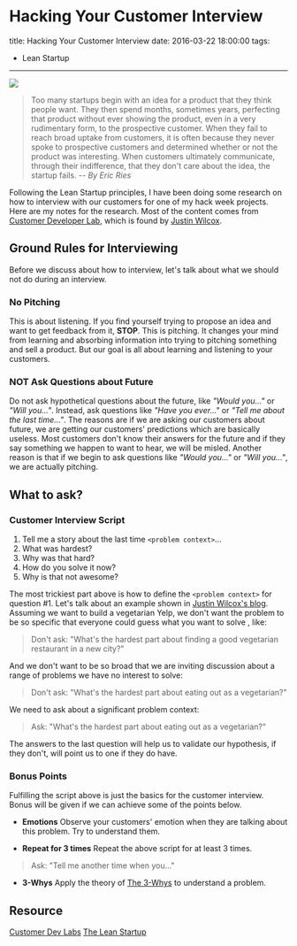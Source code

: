# Hacking Your Customer Interview

title: Hacking Your Customer Interview
date: 2016-03-22 18:00:00
tags:
- Lean Startup

---

<img src="http://i.imgur.com/bD9CTcq.jpg" style="max-height: 380px;"/>

>Too many startups begin with an idea for a product that they think people want. They then spend months, sometimes years, perfecting that product without ever showing the product, even in a very rudimentary form, to the prospective customer. When they fail to reach broad uptake from customers, it is often because they never spoke to prospective customers and determined whether or not the product was interesting. When customers ultimately communicate, through their indifference, that they don't care about the idea, the startup fails. *-- By Eric Ries*

<!--more-->

Following the Lean Startup principles, I have been doing some research on how to interview with our customers for one of my hack week projects. Here are my notes for the research. Most of the content comes from [Customer Developer Lab](http://customerdevlabs.com/), which is found by [Justin Wilcox](https://www.linkedin.com/in/justinwilcox).

## Ground Rules for Interviewing
Before we discuss about how to interview, let's talk about what we should not do during an interview.
###  No Pitching
This is about listening. If you find yourself trying to propose an idea and want to get feedback from it, **STOP**. This is pitching. It changes your mind from learning and absorbing information into trying to pitching something and sell a product. But our goal is all about learning and listening to your customers.

### NOT Ask Questions about Future
Do not ask hypothetical questions about the future, like *"Would you..."* or *"Will you..."*. Instead, ask questions like *"Have you ever..."* or *"Tell me about the last time..."*. The reasons are if we are asking our customers about future, we are getting our customers' predictions which are basically useless. Most customers don't know their answers for the future and if they say something we happen to want to hear, we will be misled. Another reason is that if we begin to ask questions like *"Would you..."* or *"Will you..."*, we are actually pitching.

## What to ask?

### Customer Interview Script
1. Tell me a story about the last time `<problem context>`...
2. What was hardest?
3. Why was that hard?
4. How do you solve it now?
5. Why is that not awesome?

The most trickiest part above is how to define the `<problem context>` for question #1. Let's talk about an example shown in [Justin Wilcox's blog](http://customerdevlabs.com/). Assuming we want to build a vegetarian Yelp,  we don't want the problem to be so specific that everyone could guess what you want to solve , like:
> Don't ask: "What's the hardest part about finding a good vegetarian restaurant in a new city?"

And we don't want to be so broad that we are inviting discussion about a range of problems we have no interest to solve:
> Don't ask: "What's the hardest part about eating out as a vegetarian?"

We need to ask about a significant problem context:
> Ask: "What's the hardest part about eating out as a vegetarian?"

The answers to the last question will help us to validate our hypothesis, if they don't, will point us to one if they do have.

### Bonus Points
Fulfilling the script above is just the basics for the customer interview. Bonus will be given if we can achieve some of the points below.

- **Emotions**
Observe your customers' emotion when they are talking about this problem. Try to understand them.

- **Repeat for 3 times**
Repeat the above script for at least 3 times.
>Ask: "Tell me another time when you..."

- **3-Whys**
Apply the theory of [The 3-Whys](http://www.inc.com/jason-surfrapp/the-theory-of-the-3-whys.html) to understand a problem.

## Resource
[Customer Dev Labs](http://customerdevlabs.com/)
[The Lean Startup](http://theleanstartup.com/)
